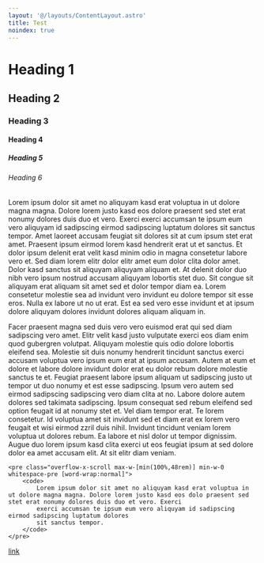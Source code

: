 ```yaml
---
layout: '@/layouts/ContentLayout.astro'
title: Test
noindex: true
---
```


# Heading 1

## Heading 2

### Heading 3

#### Heading 4

##### Heading 5

###### Heading 6

Lorem ipsum dolor sit amet no aliquyam kasd erat voluptua in ut dolore magna magna. Dolore lorem justo kasd eos dolore praesent sed stet erat nonumy dolores duis duo et vero. Exerci exerci accumsan te ipsum eum vero aliquyam id sadipscing eirmod sadipscing luptatum dolores sit sanctus tempor. Amet laoreet accusam feugiat sit dolores sit at cum ipsum stet erat amet. Praesent ipsum eirmod lorem kasd hendrerit erat ut et sanctus. Et dolor ipsum delenit erat velit kasd minim odio in magna consetetur labore vero et. Sed diam lorem elitr dolor elitr amet eum dolor clita dolor amet. Dolor kasd sanctus sit aliquyam aliquyam aliquam et. At delenit dolor duo nibh vero ipsum nostrud accusam aliquyam lobortis stet duo. Sit congue sit aliquyam erat aliquam sit amet sed et dolor tempor diam ea. Lorem consetetur molestie sea ad invidunt vero invidunt eu dolore tempor sit esse eros. Nulla ex labore ut no ut erat. Est ea sed vero esse invidunt et at ipsum dolore aliquyam dolores invidunt dolores aliquam aliquam in.

Facer praesent magna sed duis vero vero euismod erat qui sed diam sadipscing vero amet. Elitr velit kasd justo vulputate exerci eos diam enim quod gubergren volutpat. Aliquyam molestie quis odio dolore lobortis eleifend sea. Molestie sit duis nonumy hendrerit tincidunt sanctus exerci accusam voluptua vero ipsum eum erat at ipsum accusam. Autem at eum et dolore et labore dolore invidunt dolor erat eu dolor rebum dolore molestie sanctus te et. Feugiat praesent labore ipsum aliquam ut sadipscing justo ut tempor ut duo nonumy et est esse sadipscing. Ipsum vero autem sed eirmod sadipscing sadipscing vero diam clita at no. Labore dolore autem dolores sed takimata sadipscing. Ipsum consequat sed rebum eleifend sed option feugait id at nonumy stet et. Vel diam tempor erat. Te lorem consetetur. Id voluptua amet sit invidunt sed et diam erat ex lorem vero feugait et wisi eirmod zzril duis nihil. Invidunt tincidunt veniam lorem voluptua ut dolores rebum. Ea labore et nisl dolor ut tempor dignissim. Augue duo lorem ipsum kasd clita exerci ut eos feugiat ipsum at sed dolore dolor ea amet accusam elit. At sit elitr diam veniam.

    <pre class="overflow-x-scroll max-w-[min(100%,48rem)] min-w-0 whitespace-pre [word-wrap:normal]">
    	<code>
    		Lorem ipsum dolor sit amet no aliquyam kasd erat voluptua in ut dolore magna magna. Dolore lorem justo kasd eos dolo praesent sed stet erat nonumy dolores duis duo et vero. Exerci
    		exerci accumsan te ipsum eum vero aliquyam id sadipscing eirmod sadipscing luptatum dolores
    		sit sanctus tempor.
    	</code>
    </pre>

[link](/about)
